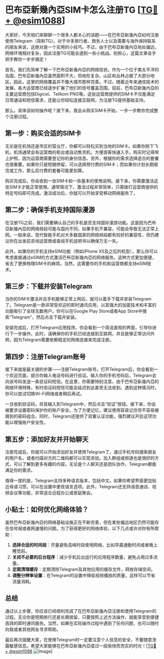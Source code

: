 # 巴布亞新幾內亞SIM卡怎么注册TG [[TG💪+ @esim1088](https://t.me/s/esim1088)]

大家好，今天咱们来聊聊一个很多人都关心的话题——在巴布亞新幾內亞如何注册使用Telegram（简称TG）。对于许多旅行者、商务人士以及需要与海外保持联系的朋友来说，这绝对是一个实用的小技巧。不过，由于巴布亞新幾內亞地处偏远，网络环境相对复杂，因此注册TG可能会遇到一些小挑战。别担心，这篇文章会手把手教你一步步搞定！

首先，我们先简单了解一下巴布亞新幾內亞的网络现状。作为一个位于南太平洋的岛国，巴布亞新幾內亞虽然面积不大，但地形复杂，山区和丛林占据了大部分地区。因此，这里的网络覆盖并不像大城市那样完善。不过，随着近年来通信技术的发展，各大运营商已经逐步扩展了他们的信号覆盖范围。目前，巴布亞新幾內亞的主要运营商包括Digicel、Telikom PNG等。这些运营商提供的SIM卡不仅能满足日常通话和短信需求，还能让你轻松连接互联网，为注册TG提供基础支持。

那么，具体该如何操作呢？接下来，我会从购买SIM卡开始，一步一步教你完成整个注册过程。

## 第一步：购买合适的SIM卡

无论是在机场还是市区的营业厅，你都可以轻松买到当地的SIM卡。如果你刚下飞机，机场通常会有运营商的柜台或自动售货机，方便游客快速入手。购买时记得带上护照，因为运营商需要登记你的身份信息。另外，根据你的需求选择适合的套餐也很重要。如果你只是短期停留，可以选择预付费的SIM卡；而如果你计划长期居住或工作，那么后付费的套餐可能更划算。

购买完成后，你会收到一张SIM卡和一些基本的使用说明。接下来，你需要激活这张SIM卡才能正常使用。通常情况下，激活过程非常简单，只需拨打运营商提供的特定号码即可完成。激活成功后，你就可以开始享受移动网络服务了。

## 第二步：确保手机支持国际漫游

在注册TG之前，我们需要确认自己的手机是否支持国际漫游功能。这是因为巴布亞新幾內亞的网络频段可能与国内不同，如果手机不兼容，可能会导致无法正常上网。一般来说，现代智能手机对大多数国家的网络频段都有较好的兼容性，但仍建议你在出发前咨询运营商或查阅手机说明书以确保万无一失。

此外，如果你的手机支持eSIM功能（例如iPhone XS及之后的机型），那么你可以考虑直接通过eSIM的方式激活巴布亞新幾內亞的网络服务。这种方式更加便捷，省去了更换物理SIM卡的麻烦。当然，这需要你的手机和运营商都支持eSIM技术。

## 第三步：下载并安装Telegram

当你的SIM卡激活并且手机能够正常上网后，就可以着手下载并安装Telegram了。Telegram是一款非常受欢迎的即时通讯应用，以其强大的加密技术和丰富的功能吸引了全球无数用户。你可以在Google Play Store或者App Store中搜索“Telegram”，然后点击下载并安装。

安装完成后，打开Telegram应用程序。你会看到一个简洁直观的界面，引导你进行下一步操作。此时，请确保你的手机已经连接到互联网，并且能够正常访问外网，因为Telegram需要依赖稳定的网络连接来完成注册。

## 第四步：注册Telegram账号

接下来就是最关键的步骤——注册Telegram账号。打开Telegram后，你会看到一个欢迎页面，提示你输入电话号码进行验证。输入你的手机号码后，Telegram会向该号码发送一条验证码短信。在这里，你需要特别注意，由于巴布亞新幾內亞的网络环境特殊，有时验证码短信可能会延迟到达甚至无法收到。遇到这种情况时，你可以尝试切换Wi-Fi网络或者稍后再试。

一旦收到验证码，将其输入到Telegram中，然后点击“验证”按钮。接下来，你会被要求设置密码保护你的账户安全。为了方便记忆，建议使用容易记住但不容易被猜到的密码组合。同时，Telegram还提供了双重认证功能，强烈建议开启这项功能以增强账户安全性。

## 第五步：添加好友并开始聊天

注册完成后，你就可以开始添加好友并使用Telegram了。通过手机号码搜索朋友的用户名，或者扫描对方的二维码都可以实现添加。加入群组或频道也是很好的方式，可以了解到更多有趣的内容。无论是个人聊天还是团队协作，Telegram都能满足你的需求。

值得一提的是，Telegram支持多种语言版本，包括中文。如果你希望界面更加贴近母语习惯，可以在设置中更改语言选项。此外，Telegram还支持语音通话、视频会议等功能，非常适合远程办公或家庭聚会。

## 小贴士：如何优化网络体验？

虽然巴布亞新幾內亞的网络基础设施正在不断完善，但在某些偏远地区仍然可能存在信号弱或者网速慢的问题。为了获得更好的网络体验，以下几点或许对你有所帮助：

1. **选择合适的时间段**：尽量避免高峰时段使用网络，比如早晨通勤时间或者晚上睡觉前。
2. **关闭不必要的后台程序**：减少手机后台运行的应用程序数量，避免占用过多流量。
3. **定期清理缓存**：定期清除Telegram及其他应用的缓存文件，释放存储空间。
4. **调整分辨率设置**：在Telegram的设置中降低视频播放的质量，这样可以节省流量消耗。

## 总结

通过以上步骤，你应该已经顺利完成了在巴布亞新幾內亞注册和使用Telegram的过程。无论你是短期旅行还是长期居留，只要按照上述方法操作，就能享受到便捷高效的即时通讯服务。当然，如果在实际操作过程中遇到了任何问题，也可以随时向我或者其他网友寻求帮助。

最后再次提醒大家，在使用Telegram时一定要注意个人信息的安全，不要随意泄露敏感信息。希望大家能够在巴布亞新幾內亞度过一段愉快而充实的时光！[[TG💪+ @esim1088](https://t.me/s/esim1088) ![Image](https://i.postimg.cc/4NQfJmqS/Snipaste-2025-05-13-00-14-12.png)]